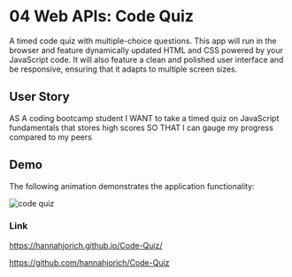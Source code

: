 # 04 Web APIs: Code Quiz

A timed code quiz with multiple-choice questions. This app will run in the browser and feature dynamically updated HTML and CSS powered by your JavaScript code. It will also feature a clean and polished user interface and be responsive, ensuring that it adapts to multiple screen sizes.

## User Story

AS A coding bootcamp student
I WANT to take a timed quiz on JavaScript fundamentals that stores high scores
SO THAT I can gauge my progress compared to my peers

## Demo

The following animation demonstrates the application functionality:

![code quiz](./Assets/04-web-apis-homework-demo.gif)

### Link

https://hannahjorich.github.io/Code-Quiz/

https://github.com/hannahjorich/Code-Quiz
